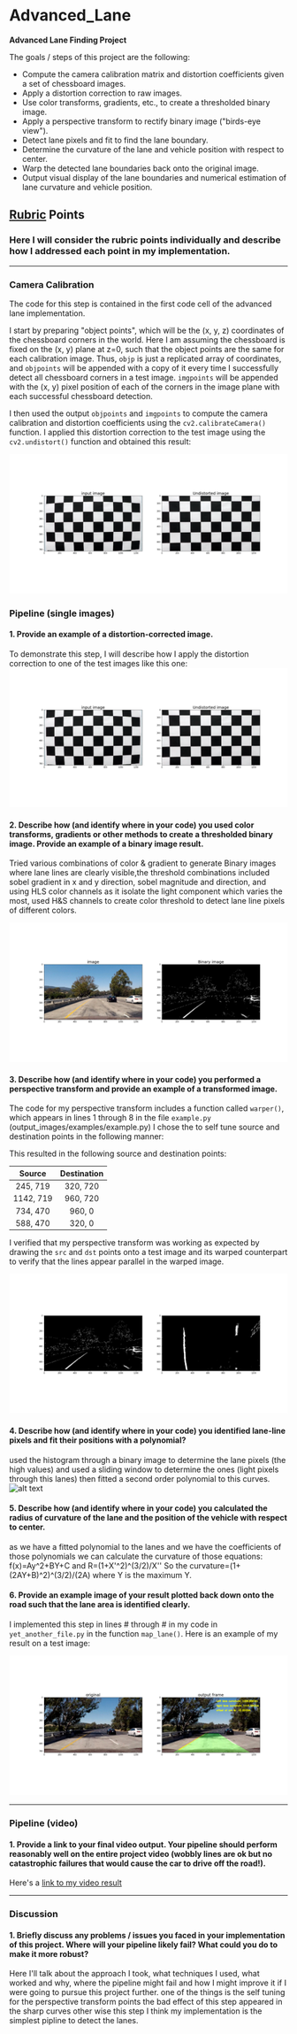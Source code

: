# Advanced_Lane
**Advanced Lane Finding Project**

The goals / steps of this project are the following:

* Compute the camera calibration matrix and distortion coefficients given a set of chessboard images.
* Apply a distortion correction to raw images.
* Use color transforms, gradients, etc., to create a thresholded binary image.
* Apply a perspective transform to rectify binary image ("birds-eye view").
* Detect lane pixels and fit to find the lane boundary.
* Determine the curvature of the lane and vehicle position with respect to center.
* Warp the detected lane boundaries back onto the original image.
* Output visual display of the lane boundaries and numerical estimation of lane curvature and vehicle position.

[//]: # (Image References)

[image1]: ./output_images/distortion.png "Undistorted"
[image2]: ./output_images/distortion.png "Road Transformed"
[image3]: ./output_images/lanedetection.png "Binary Example"
[image4]: ./output_images/perspective2.png "Warp Example"
[image5]: ./output_images/3.png "Fit Visual"
[image6]: ./output_images/output2.png "Output"
[video1]: ./output.mp4 "Video"

## [Rubric](https://review.udacity.com/#!/rubrics/571/view) Points

### Here I will consider the rubric points individually and describe how I addressed each point in my implementation.  

---



### Camera Calibration


The code for this step is contained in the first code cell of the advanced lane implementation.

I start by preparing "object points", which will be the (x, y, z) coordinates of the chessboard corners in the world. Here I am assuming the chessboard is fixed on the (x, y) plane at z=0, such that the object points are the same for each calibration image.  Thus, `objp` is just a replicated array of coordinates, and `objpoints` will be appended with a copy of it every time I successfully detect all chessboard corners in a test image.  `imgpoints` will be appended with the (x, y) pixel position of each of the corners in the image plane with each successful chessboard detection.  

I then used the output `objpoints` and `imgpoints` to compute the camera calibration and distortion coefficients using the `cv2.calibrateCamera()` function.  I applied this distortion correction to the test image using the `cv2.undistort()` function and obtained this result: 

![alt text][image1]

### Pipeline (single images)

#### 1. Provide an example of a distortion-corrected image.

To demonstrate this step, I will describe how I apply the distortion correction to one of the test images like this one:
![alt text][image2]

#### 2. Describe how (and identify where in your code) you used color transforms, gradients or other methods to create a thresholded binary image.  Provide an example of a binary image result.

Tried various combinations of color & gradient to generate Binary images where lane lines are clearly visible,the threshold combinations included sobel gradient in x and y direction, sobel magnitude and direction, and using HLS color channels as it isolate the light component which varies the most, used H&S channels to create color threshold to detect lane line pixels of different colors.

![alt text][image3]

#### 3. Describe how (and identify where in your code) you performed a perspective transform and provide an example of a transformed image.

The code for my perspective transform includes a function called `warper()`, which appears in lines 1 through 8 in the file `example.py` (output_images/examples/example.py)  I chose the to self tune source and destination points in the following manner:




This resulted in the following source and destination points:

| Source        | Destination   | 
|:-------------:|:-------------:| 
| 245, 719      | 320, 720      | 
| 1142, 719     | 960, 720      |
| 734, 470      | 960, 0        |
| 588, 470      | 320, 0        |

I verified that my perspective transform was working as expected by drawing the `src` and `dst` points onto a test image and its warped counterpart to verify that the lines appear parallel in the warped image.

![alt text][image4]

#### 4. Describe how (and identify where in your code) you identified lane-line pixels and fit their positions with a polynomial?

used the histogram through a binary image to determine the lane pixels (the high values) and used a sliding window to determine the ones (light pixels through this lanes) then fitted a second order polynomial to this curves.
![alt text][image5]

#### 5. Describe how (and identify where in your code) you calculated the radius of curvature of the lane and the position of the vehicle with respect to center.

as we have a fitted polynomial to the lanes and we have the coefficients of those polynomials we can calculate the curvature of those equations: f(x)=Ay^2+BY+C and R=(1+X'^2)^(3/2)/X'' So the curvature=(1+(2AY+B)^2)^(3/2)/(2A) where Y is the maximum Y.

#### 6. Provide an example image of your result plotted back down onto the road such that the lane area is identified clearly.

I implemented this step in lines # through # in my code in `yet_another_file.py` in the function `map_lane()`.  Here is an example of my result on a test image:

![alt text][image6]

---

### Pipeline (video)

#### 1. Provide a link to your final video output.  Your pipeline should perform reasonably well on the entire project video (wobbly lines are ok but no catastrophic failures that would cause the car to drive off the road!).

Here's a [link to my video result](./output.mp4)

---

### Discussion

#### 1. Briefly discuss any problems / issues you faced in your implementation of this project.  Where will your pipeline likely fail?  What could you do to make it more robust?

Here I'll talk about the approach I took, what techniques I used, what worked and why, where the pipeline might fail and how I might improve it if I were going to pursue this project further. one of the things is the self tuning for the perspective transform points the bad effect of this step appeared in the sharp curves other wise this step I think my implementation is the simplest pipline to detect the lanes. 
